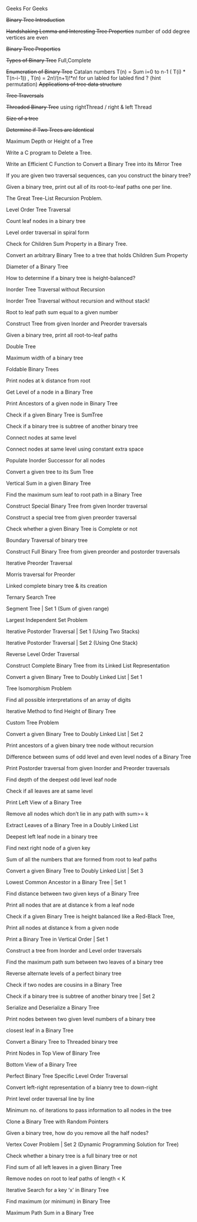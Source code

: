 Geeks For Geeks 

~~Binary Tree Introduction~~

~~Handshaking Lemma and Interesting Tree Properties~~ number of odd degree vertices are even

~~Binary Tree Properties~~

~~Types of Binary Tree~~  Full,Complete

~~Enumeration of Binary Tree~~ Catalan numbers T(n) = Sum i=0 to n-1 ( T(i) * T(n-i-1)) , T(n) = 2n!/(n+1)!*n! for un labled
 for labled find ? (hint permutation)
~~Applications of tree data structure~~

~~Tree Traversals~~

~~Threaded Binary Tree~~ using rightThread / right & left Thread
  
~~Size of a tree~~

~~Determine if Two Trees are Identical~~

Maximum Depth or Height of a Tree

Write a C program to Delete a Tree.

Write an Efficient C Function to Convert a Binary Tree into its Mirror Tree

If you are given two traversal sequences, can you construct the binary tree?

Given a binary tree, print out all of its root-to-leaf paths one per line.

The Great Tree-List Recursion Problem.

Level Order Tree Traversal

Count leaf nodes in a binary tree

Level order traversal in spiral form

Check for Children Sum Property in a Binary Tree.


Convert an arbitrary Binary Tree to a tree that holds Children Sum Property

Diameter of a Binary Tree

How to determine if a binary tree is height-balanced?


Inorder Tree Traversal without Recursion

Inorder Tree Traversal without recursion and without stack!

Root to leaf path sum equal to a given number

Construct Tree from given Inorder and Preorder traversals

Given a binary tree, print all root-to-leaf paths

Double Tree

Maximum width of a binary tree

Foldable Binary Trees

Print nodes at k distance from root

Get Level of a node in a Binary Tree

Print Ancestors of a given node in Binary Tree

Check if a given Binary Tree is SumTree

Check if a binary tree is subtree of another binary tree

Connect nodes at same level

Connect nodes at same level using constant extra space

Populate Inorder Successor for all nodes

Convert a given tree to its Sum Tree

Vertical Sum in a given Binary Tree

Find the maximum sum leaf to root path in a Binary Tree

Construct Special Binary Tree from given Inorder traversal

Construct a special tree from given preorder traversal

Check whether a given Binary Tree is Complete or not

Boundary Traversal of binary tree

Construct Full Binary Tree from given preorder and postorder traversals

Iterative Preorder Traversal

Morris traversal for Preorder

Linked complete binary tree & its creation

Ternary Search Tree

Segment Tree | Set 1 (Sum of given range)

Largest Independent Set Problem

Iterative Postorder Traversal | Set 1 (Using Two Stacks)

Iterative Postorder Traversal | Set 2 (Using One Stack)

Reverse Level Order Traversal

Construct Complete Binary Tree from its Linked List Representation

Convert a given Binary Tree to Doubly Linked List | Set 1

Tree Isomorphism Problem

Find all possible interpretations of an array of digits

Iterative Method to find Height of Binary Tree

Custom Tree Problem

Convert a given Binary Tree to Doubly Linked List | Set 2

Print ancestors of a given binary tree node without recursion

Difference between sums of odd level and even level nodes of a Binary Tree

Print Postorder traversal from given Inorder and Preorder traversals

Find depth of the deepest odd level leaf node

Check if all leaves are at same level

Print Left View of a Binary Tree

Remove all nodes which don’t lie in any path with sum>= k

Extract Leaves of a Binary Tree in a Doubly Linked List

Deepest left leaf node in a binary tree

Find next right node of a given key

Sum of all the numbers that are formed from root to leaf paths

Convert a given Binary Tree to Doubly Linked List | Set 3

Lowest Common Ancestor in a Binary Tree | Set 1

Find distance between two given keys of a Binary Tree

Print all nodes that are at distance k from a leaf node

Check if a given Binary Tree is height balanced like a Red-Black Tree,

Print all nodes at distance k from a given node

Print a Binary Tree in Vertical Order | Set 1

Construct a tree from Inorder and Level order traversals

Find the maximum path sum between two leaves of a binary tree

Reverse alternate levels of a perfect binary tree

Check if two nodes are cousins in a Binary Tree

Check if a binary tree is subtree of another binary tree | Set 2

Serialize and Deserialize a Binary Tree

Print nodes between two given level numbers of a binary tree

closest leaf in a Binary Tree

Convert a Binary Tree to Threaded binary tree

Print Nodes in Top View of Binary Tree

Bottom View of a Binary Tree

Perfect Binary Tree Specific Level Order Traversal

Convert left-right representation of a bianry tree to down-right

Print level order traversal line by line

Minimum no. of iterations to pass information to all nodes in the tree

Clone a Binary Tree with Random Pointers

Given a binary tree, how do you remove all the half nodes?

Vertex Cover Problem | Set 2 (Dynamic Programming Solution for Tree)

Check whether a binary tree is a full binary tree or not

Find sum of all left leaves in a given Binary Tree

Remove nodes on root to leaf paths of length < K

Iterative Search for a key ‘x’ in Binary Tree

Find maximum (or minimum) in Binary Tree

Maximum Path Sum in a Binary Tree
